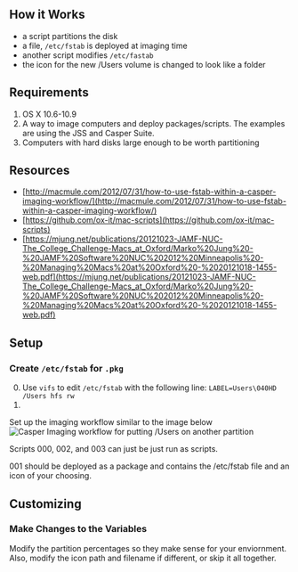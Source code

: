 ## How it Works
+ a script partitions the disk
+ a file, `/etc/fstab` is deployed at imaging time
+ another script modifies `/etc/fastab`
+ the icon for the new /Users volume is changed to look like a folder

## Requirements
1. OS X 10.6-10.9
2. A way to image computers and deploy packages/scripts. The examples are using the JSS and Casper Suite.
3. Computers with hard disks large enough to be worth partitioning

## Resources
+ [http://macmule.com/2012/07/31/how-to-use-fstab-within-a-casper-imaging-workflow/](http://macmule.com/2012/07/31/how-to-use-fstab-within-a-casper-imaging-workflow/)
+ [https://github.com/ox-it/mac-scripts](https://github.com/ox-it/mac-scripts)
+ [https://mjung.net/publications/20121023-JAMF-NUC-The_College_Challenge-Macs_at_Oxford/Marko%20Jung%20-%20JAMF%20Software%20NUC%202012%20Minneapolis%20-%20Managing%20Macs%20at%20Oxford%20-%2020121018-1455-web.pdf](https://mjung.net/publications/20121023-JAMF-NUC-The_College_Challenge-Macs_at_Oxford/Marko%20Jung%20-%20JAMF%20Software%20NUC%202012%20Minneapolis%20-%20Managing%20Macs%20at%20Oxford%20-%2020121018-1455-web.pdf)

## Setup 
### Create `/etc/fstab` for `.pkg`
0. Use `vifs` to edit `/etc/fstab` with the following line:  `LABEL=Users\040HD /Users hfs rw`
1. 
Set up the imaging workflow similar to the image below
![Casper Imaging workflow for putting /Users on another partition][workflow]

[workflow]: http://i.imgur.com/PvTlsmT.jpg

Scripts 000, 002, and 003 can just be just run as scripts.  

001 should be deployed as a package and contains the /etc/fstab file and an icon of your choosing.

## Customizing
### Make Changes to the Variables
Modify the partition percentages so they make sense for your enviornment.  Also, modify the icon path and filename if different, or skip it all together.
